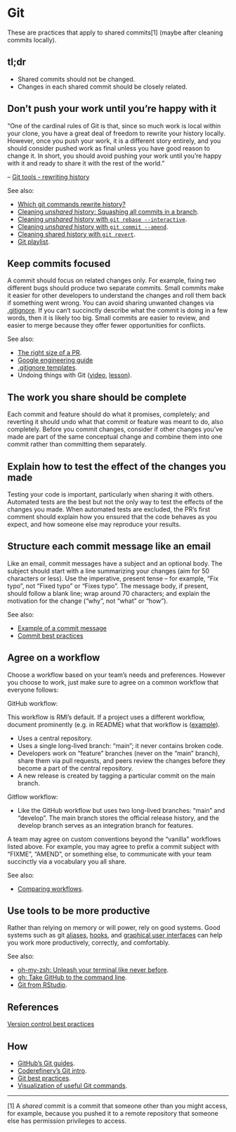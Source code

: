 # Git

These are practices that apply to shared commits[1] (maybe after cleaning commits locally).

## tl;dr

-   Shared commits should not be changed.
-   Changes in each shared commit should be closely related.

## Don’t push your work until you’re happy with it

“One of the cardinal rules of Git is that, since so much work is local within your clone, you have a great deal of freedom to rewrite your history locally. However, once you push your work, it is a different story entirely, and you should consider pushed work as final unless you have good reason to change it. In short, you should avoid pushing your work until you’re happy with it and ready to share it with the rest of the world.”

– [Git tools - rewriting history](https://git-scm.com/book/en/v2/Git-Tools-Rewriting-History)

See also:

-   [Which git commands rewrite history?](https://git-scm.com/book/en/v2/Git-Tools-Rewriting-History)
-   [Cleaning *unshared* history: Squashing all commits in a branch](https://youtu.be/08dhy3Zoob4).
-   [Cleaning *unshared* history with `git rebase --interactive`](https://youtu.be/cMI8p1XhMzA).
-   [Cleaning *unshared* history with `git commit --amend`](https://youtu.be/539pfVfr7OI).
-   [Cleaning shared history with `git revert`](https://youtu.be/A8Ld6iDqc3w).
-   [Git playlist](https://www.youtube.com/playlist?list=PLvgdJdJDL-AOHkwiaMvYhPKVjiD9vzZIo).

## Keep commits focused

A commit should focus on related changes only. For example, fixing two different bugs should produce two separate commits. Small commits make it easier for other developers to understand the changes and roll them back if something went wrong. You can avoid sharing unwanted changes via [.gitignore](https://git-scm.com/docs/gitignore). If you can’t succinctly describe what the commit is doing in a few words, then it is likely too big. Small commits are easier to review, and easier to merge because they offer fewer opportunities for conflicts.

See also:

-   [The right size of a PR](https://github.com/2DegreesInvesting/practices/discussions/3).
-   [Google engineering guide](https://google.github.io/eng-practices/review/developer/small-cls.html)
-   [.gitignore templates](https://github.com/github/gitignore).
-   Undoing things with Git ([video](https://youtu.be/dZOfEF19yDk), [lesson](https://coderefinery.github.io/git-intro/05-undoing)).

## The work you share should be complete

Each commit and feature should do what it promises, completely; and reverting it should undo what that commit or feature was meant to do, also completely. Before you commit changes, consider if other changes you’ve made are part of the same conceptual change and combine them into one commit rather than committing them separately.

## Explain how to test the effect of the changes you made

Testing your code is important, particularly when sharing it with others. Automated tests are the best but not the only way to test the effects of the changes you made. When automated tests are excluded, the  PR’s first comment should explain how you ensured that the code behaves as you expect, and how someone else may reproduce your results.

## Structure each commit message like an email

Like an email, commit messages have a subject and an optional body. The subject should start with a line summarizing your changes (aim for 50 characters or less). Use the imperative, present tense – for example, “Fix typo”, not “Fixed typo” or “Fixes typo”. The message body, if present, should follow a blank line; wrap around 70 characters; and explain the motivation for the change (“why”, not “what” or “how”).

See also:

-   [Example of a commit message](https://github.com/RMI/resources/issues/74)
-   [Commit best practices](https://r-pkgs.org/git.html#commit-best-practices)

## Agree on a workflow

Choose a workflow based on your team’s needs and preferences. However you choose to work, just make sure to agree on a common workflow that everyone follows:

GitHub workflow:

This workflow is RMI’s default. If a project uses a different workflow, document prominently (e.g. in README) what that workflow is ([example](https://github.com/github/gitignore#contributing-workflow)).

-   Uses a central repository.
-   Uses a single long-lived branch: “main”; it never contains broken code.
-   Developers work on “feature” branches (never on the “main” branch), share them via pull requests, and peers review the changes before they become a part of the central repository.
-   A new release is created by tagging a particular commit on the main branch.

Gitflow workflow:

-   Like the GitHub workflow but uses two long-lived branches: “main” and “develop”. The main branch stores the official release history, and the develop branch serves as an integration branch for features.

A team may agree on custom conventions beyond the “vanilla” workflows listed above. For example, you may agree to prefix a commit subject with “FIXME”, “AMEND”, or something else, to communicate with your team succinctly via a vocabulary you all share.

See also:

-   [Comparing workflows](https://www.atlassian.com/git/tutorials/comparing-workflows).

## Use tools to be more productive

Rather than relying on memory or will power, rely on good systems. Good systems such as git [aliases](https://git-scm.com/book/en/v2/Git-Basics-Git-Aliases), [hooks](https://git-scm.com/book/en/v2/Customizing-Git-Git-Hooks), and [graphical user interfaces](https://happygitwithr.com/git-client.html) can help you work more productively, correctly, and comfortably.

See also:

-   [oh-my-zsh: Unleash your terminal like never before](https://ohmyz.sh/).
-   [gh: Take GitHub to the command line](https://cli.github.com/).
-   [Git from RStudio](https://rstudio.com/resources/webinars/managing-part-2-github-and-rstudio/).

## References

[Version control best practices](https://www.git-tower.com/blog/version-control-best-practices/)

## How

-   [GitHub’s Git guides](https://github.com/git-guides/).
-   [Coderefinery’s Git intro](https://coderefinery.github.io/git-intro/).
-   [Git best practices](https://bit.ly/book-git-in-practice).
-   [Visualization of useful Git
    commands](https://dev.to/lydiahallie/cs-visualized-useful-git-commands-37p1).

------------------------------------------------------------------------

[1] A *shared* commit is a commit that someone other than you might access, for example, because you pushed it to a remote repository that someone else has permission privileges to access.
